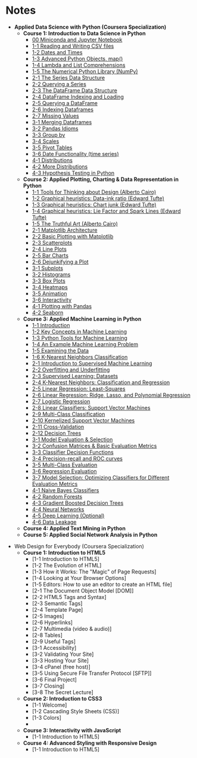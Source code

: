 # Notes

- **Applied Data Science with Python (Coursera Specialization)**
  * **Course 1: Introduction to Data Science in Python**
    + [00 Miniconda and Jupyter Notebook](https://github.com/siyinghan/Notes/blob/master/Applied%20Data%20Science%20with%20Python%20(Coursera%20Specialization)/01%20Introduction%20to%20Data%20Science%20in%20Python/00%20Miniconda%20and%20Jupyter%20Notebook.md)
    + [1-1 Reading and Writing CSV files](https://github.com/siyinghan/Notes/blob/master/Applied%20Data%20Science%20with%20Python%20(Coursera%20Specialization)/01%20Introduction%20to%20Data%20Science%20in%20Python/1-1%20Reading%20and%20Writing%20CSV%20files.md)
    + [1-2 Dates and Times](https://github.com/siyinghan/Notes/blob/master/Applied%20Data%20Science%20with%20Python%20(Coursera%20Specialization)/01%20Introduction%20to%20Data%20Science%20in%20Python/1-2%20Dates%20and%20Times.md)
    + [1-3 Advanced Python Objects, map()](https://github.com/siyinghan/Notes/blob/master/Applied%20Data%20Science%20with%20Python%20(Coursera%20Specialization)/01%20Introduction%20to%20Data%20Science%20in%20Python/1-3%20Advanced%20Python%20Objects%2C%20map().md)
    + [1-4 Lambda and List Comprehensions](https://github.com/siyinghan/Notes/blob/master/Applied%20Data%20Science%20with%20Python%20(Coursera%20Specialization)/01%20Introduction%20to%20Data%20Science%20in%20Python/1-4%20Lambda%20and%20List%20Comprehensions.md)
    + [1-5 The Numerical Python Library (NumPy)](https://github.com/siyinghan/Notes/blob/master/Applied%20Data%20Science%20with%20Python%20(Coursera%20Specialization)/01%20Introduction%20to%20Data%20Science%20in%20Python/1-5%20The%20Numerical%20Python%20Library%20(NumPy).md)
    + [2-1 The Series Data Structure](https://github.com/siyinghan/Notes/blob/master/Applied%20Data%20Science%20with%20Python%20(Coursera%20Specialization)/01%20Introduction%20to%20Data%20Science%20in%20Python/2-1%20The%20Series%20Data%20Structure.md)
    + [2-2 Querying a Series](https://github.com/siyinghan/Notes/blob/master/Applied%20Data%20Science%20with%20Python%20(Coursera%20Specialization)/01%20Introduction%20to%20Data%20Science%20in%20Python/2-2%20Querying%20a%20Series.md)
    + [2-3 The DataFrame Data Structure](https://github.com/siyinghan/Notes/blob/master/Applied%20Data%20Science%20with%20Python%20(Coursera%20Specialization)/01%20Introduction%20to%20Data%20Science%20in%20Python/2-3%20The%20DataFrame%20Data%20Structure.md)
    + [2-4 DataFrame Indexing and Loading](https://github.com/siyinghan/Notes/blob/master/Applied%20Data%20Science%20with%20Python%20(Coursera%20Specialization)/01%20Introduction%20to%20Data%20Science%20in%20Python/2-4%20DataFrame%20Indexing%20and%20Loading.md)
    + [2-5 Querying a DataFrame](https://github.com/siyinghan/Notes/blob/master/Applied%20Data%20Science%20with%20Python%20(Coursera%20Specialization)/01%20Introduction%20to%20Data%20Science%20in%20Python/2-5%20Querying%20a%20DataFrame.md)
    + [2-6 Indexing Dataframes](https://github.com/siyinghan/Notes/blob/master/Applied%20Data%20Science%20with%20Python%20(Coursera%20Specialization)/01%20Introduction%20to%20Data%20Science%20in%20Python/2-6%20Indexing%20Dataframes.md)
    + [2-7 Missing Values](https://github.com/siyinghan/Notes/blob/master/Applied%20Data%20Science%20with%20Python%20(Coursera%20Specialization)/01%20Introduction%20to%20Data%20Science%20in%20Python/2-7%20Missing%20Values.md)
    + [3-1 Merging Dataframes](https://github.com/siyinghan/Notes/blob/master/Applied%20Data%20Science%20with%20Python%20(Coursera%20Specialization)/01%20Introduction%20to%20Data%20Science%20in%20Python/3-1%20Merging%20Dataframes.md)
    + [3-2 Pandas Idioms](https://github.com/siyinghan/Notes/blob/master/Applied%20Data%20Science%20with%20Python%20(Coursera%20Specialization)/01%20Introduction%20to%20Data%20Science%20in%20Python/3-2%20Pandas%20Idioms.md)
    + [3-3 Group by](https://github.com/siyinghan/Notes/blob/master/Applied%20Data%20Science%20with%20Python%20(Coursera%20Specialization)/01%20Introduction%20to%20Data%20Science%20in%20Python/3-3%20Group%20by.md)
    + [3-4 Scales](https://github.com/siyinghan/Notes/blob/master/Applied%20Data%20Science%20with%20Python%20(Coursera%20Specialization)/01%20Introduction%20to%20Data%20Science%20in%20Python/3-4%20Scales.md)
    + [3-5 Pivot Tables](https://github.com/siyinghan/Notes/blob/master/Applied%20Data%20Science%20with%20Python%20(Coursera%20Specialization)/01%20Introduction%20to%20Data%20Science%20in%20Python/3-5%20Pivot%20Tables.md)
    + [3-6 Date Functionality (time series)](https://github.com/siyinghan/Notes/blob/master/Applied%20Data%20Science%20with%20Python%20(Coursera%20Specialization)/01%20Introduction%20to%20Data%20Science%20in%20Python/3-6%20Date%20Functionality%20(time%20series).md)
    + [4-1 Distributions](https://github.com/siyinghan/Notes/blob/master/Applied%20Data%20Science%20with%20Python%20(Coursera%20Specialization)/01%20Introduction%20to%20Data%20Science%20in%20Python/4-1%20Distributions.md)
    + [4-2 More Distributions](https://github.com/siyinghan/Notes/blob/master/Applied%20Data%20Science%20with%20Python%20(Coursera%20Specialization)/01%20Introduction%20to%20Data%20Science%20in%20Python/4-2%20More%20Distributions.md)
    + [4-3 Hypothesis Testing in Python](https://github.com/siyinghan/Notes/blob/master/Applied%20Data%20Science%20with%20Python%20(Coursera%20Specialization)/01%20Introduction%20to%20Data%20Science%20in%20Python/4-3%20Hypothesis%20Testing%20in%20Python.md)
  * **Course 2: Applied Plotting, Charting & Data Representation in Python**
    + [1-1 Tools for Thinking about Design (Alberto Cairo)](https://github.com/siyinghan/Notes/blob/master/Applied%20Data%20Science%20with%20Python%20(Coursera%20Specialization)/02%20Applied%20Plotting%2C%20Charting%20%26%20Data%20Representation%20in%20Python/1-1%20Tools%20for%20Thinking%20about%20Design%20(Alberto%20Cairo).md)
    + [1-2 Graphical heuristics: Data-ink ratio (Edward Tufte)](https://github.com/siyinghan/Notes/blob/master/Applied%20Data%20Science%20with%20Python%20(Coursera%20Specialization)/02%20Applied%20Plotting%2C%20Charting%20%26%20Data%20Representation%20in%20Python/1-2%20Graphical%20heuristics%20-%20Data-ink%20ratio%20(Edward%20Tufte).md)
    + [1-3 Graphical heuristics: Chart junk (Edward Tufte)](https://github.com/siyinghan/Notes/blob/master/Applied%20Data%20Science%20with%20Python%20(Coursera%20Specialization)/02%20Applied%20Plotting%2C%20Charting%20%26%20Data%20Representation%20in%20Python/1-3%20Graphical%20heuristics%20-%20Chart%20junk%20(Edward%20Tufte).md)
    + [1-4 Graphical heuristics: Lie Factor and Spark Lines (Edward Tufte)](https://github.com/siyinghan/Notes/blob/master/Applied%20Data%20Science%20with%20Python%20(Coursera%20Specialization)/02%20Applied%20Plotting%2C%20Charting%20%26%20Data%20Representation%20in%20Python/1-4%20Graphical%20heuristics%20-%20Lie%20Factor%20and%20Spark%20Lines%20(Edward%20Tufte).md)
    + [1-5 The Truthful Art (Alberto Cairo)](https://github.com/siyinghan/Notes/blob/master/Applied%20Data%20Science%20with%20Python%20(Coursera%20Specialization)/02%20Applied%20Plotting%2C%20Charting%20%26%20Data%20Representation%20in%20Python/1-5%20The%20Truthful%20Art%20(Alberto%20Cairo).md)
    + [2-1 Matplotlib Architecture](https://github.com/siyinghan/Notes/blob/master/Applied%20Data%20Science%20with%20Python%20(Coursera%20Specialization)/02%20Applied%20Plotting%2C%20Charting%20%26%20Data%20Representation%20in%20Python/2-1%20Matplotlib%20Architecture.md)
    + [2-2 Basic Plotting with Matplotlib](https://github.com/siyinghan/Notes/blob/master/Applied%20Data%20Science%20with%20Python%20(Coursera%20Specialization)/02%20Applied%20Plotting%2C%20Charting%20%26%20Data%20Representation%20in%20Python/2-2%20Basic%20Plotting%20with%20Matplotlib.md)
    + [2-3 Scatterplots](https://github.com/siyinghan/Notes/blob/master/Applied%20Data%20Science%20with%20Python%20(Coursera%20Specialization)/02%20Applied%20Plotting%2C%20Charting%20%26%20Data%20Representation%20in%20Python/2-3%20Scatterplots.md)
    + [2-4 Line Plots](https://github.com/siyinghan/Notes/blob/master/Applied%20Data%20Science%20with%20Python%20(Coursera%20Specialization)/02%20Applied%20Plotting%2C%20Charting%20%26%20Data%20Representation%20in%20Python/2-4%20Line%20Plots.md)
    + [2-5 Bar Charts](https://github.com/siyinghan/Notes/blob/master/Applied%20Data%20Science%20with%20Python%20(Coursera%20Specialization)/02%20Applied%20Plotting%2C%20Charting%20%26%20Data%20Representation%20in%20Python/2-5%20Bar%20Charts.md)
    + [2-6 Dejunkifying a Plot](https://github.com/siyinghan/Notes/blob/master/Applied%20Data%20Science%20with%20Python%20(Coursera%20Specialization)/02%20Applied%20Plotting%2C%20Charting%20%26%20Data%20Representation%20in%20Python/2-6%20Dejunkifying%20a%20Plot.md)
    + [3-1 Subplots](https://github.com/siyinghan/Notes/blob/master/Applied%20Data%20Science%20with%20Python%20(Coursera%20Specialization)/02%20Applied%20Plotting%2C%20Charting%20%26%20Data%20Representation%20in%20Python/3-1%20Subplots.md)
    + [3-2 Histograms](https://github.com/siyinghan/Notes/blob/master/Applied%20Data%20Science%20with%20Python%20(Coursera%20Specialization)/02%20Applied%20Plotting%2C%20Charting%20%26%20Data%20Representation%20in%20Python/3-2%20Histograms.md)
    + [3-3 Box Plots](https://github.com/siyinghan/Notes/blob/master/Applied%20Data%20Science%20with%20Python%20(Coursera%20Specialization)/02%20Applied%20Plotting%2C%20Charting%20%26%20Data%20Representation%20in%20Python/3-3%20Box%20Plots.md)
    + [3-4 Heatmaps](https://github.com/siyinghan/Notes/blob/master/Applied%20Data%20Science%20with%20Python%20(Coursera%20Specialization)/02%20Applied%20Plotting%2C%20Charting%20%26%20Data%20Representation%20in%20Python/3-4%20Heatmaps.md)
    + [3-5 Animation](https://github.com/siyinghan/Notes/blob/master/Applied%20Data%20Science%20with%20Python%20(Coursera%20Specialization)/02%20Applied%20Plotting%2C%20Charting%20%26%20Data%20Representation%20in%20Python/3-5%20Animation.md)
    + [3-6 Interactivity](https://github.com/siyinghan/Notes/blob/master/Applied%20Data%20Science%20with%20Python%20(Coursera%20Specialization)/02%20Applied%20Plotting%2C%20Charting%20%26%20Data%20Representation%20in%20Python/3-6%20Interactivity.md)
    + [4-1 Plotting with Pandas](https://github.com/siyinghan/Notes/blob/master/Applied%20Data%20Science%20with%20Python%20(Coursera%20Specialization)/02%20Applied%20Plotting%2C%20Charting%20%26%20Data%20Representation%20in%20Python/4-1%20Plotting%20with%20Pandas.md)
    + [4-2 Seaborn](https://github.com/siyinghan/Notes/blob/master/Applied%20Data%20Science%20with%20Python%20(Coursera%20Specialization)/02%20Applied%20Plotting%2C%20Charting%20%26%20Data%20Representation%20in%20Python/4-2%20Seaborn.md)
  * **Course 3: Applied Machine Learning in Python**
    + [1-1 Introduction](https://github.com/siyinghan/Notes/blob/master/Applied%20Data%20Science%20with%20Python%20(Coursera%20Specialization)/03%20Applied%20Machine%20Learning%20in%20Python/1-1%20Introduction.md)
    + [1-2 Key Concepts in Machine Learning](https://github.com/siyinghan/Notes/blob/master/Applied%20Data%20Science%20with%20Python%20(Coursera%20Specialization)/03%20Applied%20Machine%20Learning%20in%20Python/1-2%20Key%20Concepts%20in%20Machine%20Learning.md)
    + [1-3 Python Tools for Machine Learning](https://github.com/siyinghan/Notes/blob/master/Applied%20Data%20Science%20with%20Python%20(Coursera%20Specialization)/03%20Applied%20Machine%20Learning%20in%20Python/1-3%20Python%20Tools%20for%20Machine%20Learning.md)
    + [1-4 An Example Machine Learning Problem](https://github.com/siyinghan/Notes/blob/master/Applied%20Data%20Science%20with%20Python%20(Coursera%20Specialization)/03%20Applied%20Machine%20Learning%20in%20Python/1-4%20An%20Example%20Machine%20Learning%20Problem.md)
    + [1-5 Examining the Data](https://github.com/siyinghan/Notes/blob/master/Applied%20Data%20Science%20with%20Python%20(Coursera%20Specialization)/03%20Applied%20Machine%20Learning%20in%20Python/1-5%20Examining%20the%20Data.md)
    + [1-6 K-Nearest Neighbors Classification](https://github.com/siyinghan/Notes/blob/master/Applied%20Data%20Science%20with%20Python%20(Coursera%20Specialization)/03%20Applied%20Machine%20Learning%20in%20Python/1-6%20K-Nearest%20Neighbors%20Classification.md)
    + [2-1 Introduction to Supervised Machine Learning](https://github.com/siyinghan/Notes/blob/master/Applied%20Data%20Science%20with%20Python%20(Coursera%20Specialization)/03%20Applied%20Machine%20Learning%20in%20Python/2-01%20Introduction%20to%20Supervised%20Machine%20Learning.md)
    + [2-2 Overfitting and Underfitting](https://github.com/siyinghan/Notes/blob/master/Applied%20Data%20Science%20with%20Python%20(Coursera%20Specialization)/03%20Applied%20Machine%20Learning%20in%20Python/2-02%20Overfitting%20and%20Underfitting.md)
    + [2-3 Supervised Learning: Datasets](https://github.com/siyinghan/Notes/blob/master/Applied%20Data%20Science%20with%20Python%20(Coursera%20Specialization)/03%20Applied%20Machine%20Learning%20in%20Python/2-03%20Supervised%20Learning%20-%20Datasets.md)
    + [2-4 K-Nearest Neighbors: Classification and Regression](https://github.com/siyinghan/Notes/blob/master/Applied%20Data%20Science%20with%20Python%20(Coursera%20Specialization)/03%20Applied%20Machine%20Learning%20in%20Python/2-04%20K-Nearest%20Neighbors%20-%20Classification%20and%20Regression.md)
    + [2-5 Linear Regression: Least-Squares](https://github.com/siyinghan/Notes/blob/master/Applied%20Data%20Science%20with%20Python%20(Coursera%20Specialization)/03%20Applied%20Machine%20Learning%20in%20Python/2-05%20Linear%20Regression%20-%20Least-Squares.md)
    + [2-6 Linear Regression: Ridge, Lasso, and Polynomial Regression](https://github.com/siyinghan/Notes/blob/master/Applied%20Data%20Science%20with%20Python%20(Coursera%20Specialization)/03%20Applied%20Machine%20Learning%20in%20Python/2-06%20Linear%20Regression%20-%20Ridge%2C%20Lasso%2C%20and%20Polynomial%20Regression.md)
    + [2-7 Logistic Regression](https://github.com/siyinghan/Notes/blob/master/Applied%20Data%20Science%20with%20Python%20(Coursera%20Specialization)/03%20Applied%20Machine%20Learning%20in%20Python/2-07%20Logistic%20Regression.md)
    + [2-8 Linear Classifiers: Support Vector Machines](https://github.com/siyinghan/Notes/blob/master/Applied%20Data%20Science%20with%20Python%20(Coursera%20Specialization)/03%20Applied%20Machine%20Learning%20in%20Python/2-08%20Linear%20Classifiers%20-%20Support%20Vector%20Machines.md)
    + [2-9 Multi-Class Classification](https://github.com/siyinghan/Notes/blob/master/Applied%20Data%20Science%20with%20Python%20(Coursera%20Specialization)/03%20Applied%20Machine%20Learning%20in%20Python/2-09%20Multi-Class%20Classification.md)
    + [2-10 Kernelized Support Vector Machines](https://github.com/siyinghan/Notes/blob/master/Applied%20Data%20Science%20with%20Python%20(Coursera%20Specialization)/03%20Applied%20Machine%20Learning%20in%20Python/2-10%20Kernelized%20Support%20Vector%20Machines.md)
    + [2-11 Cross-Validation](https://github.com/siyinghan/Notes/blob/master/Applied%20Data%20Science%20with%20Python%20(Coursera%20Specialization)/03%20Applied%20Machine%20Learning%20in%20Python/2-11%20Cross-Validation.md)
    + [2-12 Decision Trees](https://github.com/siyinghan/Notes/blob/master/Applied%20Data%20Science%20with%20Python%20(Coursera%20Specialization)/03%20Applied%20Machine%20Learning%20in%20Python/2-12%20Decision%20Trees.md)
    + [3-1 Model Evaluation & Selection](https://github.com/siyinghan/Notes/blob/master/Applied%20Data%20Science%20with%20Python%20(Coursera%20Specialization)/03%20Applied%20Machine%20Learning%20in%20Python/3-1%20Model%20Evaluation%20%26%20Selection.md)
    + [3-2 Confusion Matrices & Basic Evaluation Metrics](https://github.com/siyinghan/Notes/blob/master/Applied%20Data%20Science%20with%20Python%20(Coursera%20Specialization)/03%20Applied%20Machine%20Learning%20in%20Python/3-2%20Confusion%20Matrices%20%26%20Basic%20Evaluation%20Metrics.md)
    + [3-3 Classifier Decision Functions](https://github.com/siyinghan/Notes/blob/master/Applied%20Data%20Science%20with%20Python%20(Coursera%20Specialization)/03%20Applied%20Machine%20Learning%20in%20Python/3-3%20Classifier%20Decision%20Functions.md)
    + [3-4 Precision-recall and ROC curves](https://github.com/siyinghan/Notes/blob/master/Applied%20Data%20Science%20with%20Python%20(Coursera%20Specialization)/03%20Applied%20Machine%20Learning%20in%20Python/3-4%20Precision-recall%20and%20ROC%20curves.md)
    + [3-5 Multi-Class Evaluation](https://github.com/siyinghan/Notes/blob/master/Applied%20Data%20Science%20with%20Python%20(Coursera%20Specialization)/03%20Applied%20Machine%20Learning%20in%20Python/3-5%20Multi-Class%20Evaluation.md)
    + [3-6 Regression Evaluation](https://github.com/siyinghan/Notes/blob/master/Applied%20Data%20Science%20with%20Python%20(Coursera%20Specialization)/03%20Applied%20Machine%20Learning%20in%20Python/3-6%20Regression%20Evaluation.md)
    + [3-7 Model Selection: Optimizing Classifiers for Different Evaluation Metrics](https://github.com/siyinghan/Notes/blob/master/Applied%20Data%20Science%20with%20Python%20(Coursera%20Specialization)/03%20Applied%20Machine%20Learning%20in%20Python/3-7%20Model%20Selection%20-%20Optimizing%20Classifiers%20for%20Different%20Evaluation%20Metrics.md)
    + [4-1 Naive Bayes Classifiers](https://github.com/siyinghan/Notes/blob/master/Applied%20Data%20Science%20with%20Python%20(Coursera%20Specialization)/03%20Applied%20Machine%20Learning%20in%20Python/4-1%20Naive%20Bayes%20Classifiers.md)
    + [4-2 Random Forests](https://github.com/siyinghan/Notes/blob/master/Applied%20Data%20Science%20with%20Python%20(Coursera%20Specialization)/03%20Applied%20Machine%20Learning%20in%20Python/4-2%20Random%20Forests.md)
    + [4-3 Gradient Boosted Decision Trees](https://github.com/siyinghan/Notes/blob/master/Applied%20Data%20Science%20with%20Python%20(Coursera%20Specialization)/03%20Applied%20Machine%20Learning%20in%20Python/4-3%20Gradient%20Boosted%20Decision%20Trees.md)
    + [4-4 Neural Networks](https://github.com/siyinghan/Notes/blob/master/Applied%20Data%20Science%20with%20Python%20(Coursera%20Specialization)/03%20Applied%20Machine%20Learning%20in%20Python/4-4%20Neural%20Networks.md)
    + [4-5 Deep Learning (Optional)](https://github.com/siyinghan/Notes/blob/master/Applied%20Data%20Science%20with%20Python%20(Coursera%20Specialization)/03%20Applied%20Machine%20Learning%20in%20Python/4-5%20Deep%20Learning%20(Optional).md)
    + [4-6 Data Leakage](https://github.com/siyinghan/Notes/blob/master/Applied%20Data%20Science%20with%20Python%20(Coursera%20Specialization)/03%20Applied%20Machine%20Learning%20in%20Python/4-6%20Data%20Leakage.md)
  * **Course 4: Applied Text Mining in Python**
  * **Course 5: Applied Social Network Analysis in Python**

* Web Design for Everybody (Coursera Specialization)
  + **Course 1: Introduction to HTML5**
    - [1-1 Introduction to HTML5]
    - [1-2 The Evolution of HTML]
    - [1-3 How it Works: The "Magic" of Page Requests]
    - [1-4 Looking at Your Browser Options]
    - [1-5 Editors: How to use an editor to create an HTML file]
    - [2-1 The Document Object Model [DOM]]
    - [2-2 HTML5 Tags and Syntax]
    - [2-3 Semantic Tags]
    - [2-4 Template Page]
    - [2-5 Images]
    - [2-6 Hyperlinks]
    - [2-7 Multimedia (video & audio)]
    - [2-8 Tables]
    - [2-9 Useful Tags]
    - [3-1 Accessibility]
    - [3-2 Validating Your Site]
    - [3-3 Hosting Your Site]
    - [3-4 cPanel (free host)]
    - [3-5 Using Secure File Transfer Protocol [SFTP]]
    - [3-6 Final Project]
    - [3-7 Closing]
    - [3-8 The Secret Lecture]
  + **Course 2: Introduction to CSS3**
    - [1-1 Welcome]
    - [1-2 Cascading Style Sheets (CSS)]
    - [1-3 Colors]
    - 
  + **Course 3: Interactivity with JavaScript**
    - [1-1 Introduction to HTML5]
  + **Course 4: Advanced Styling with Responsive Design**
    - [1-1 Introduction to HTML5]